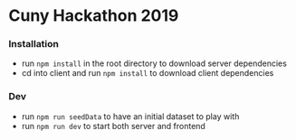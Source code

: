 # Cuny Hackathon 2019


### Installation
- run `npm install` in the root directory to download server dependencies 
- cd into client and run `npm install` to download client dependencies 

### Dev
- run `npm run seedData` to have an initial dataset to play with
- run `npm run dev` to start both server and frontend 

